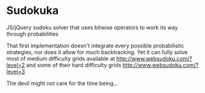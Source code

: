 # Sudokuka
JS/jQuery sudoku solver that uses bitwise operators to work its way through probabilities

That first implementation doesn't integrate every possible probabilistic strategies,
nor does it allow for much backtracking.
Yet it can fully solve most of medium difficulty grids available at http://www.websudoku.com/?level=2
and some of their hard difficulty grids http://www.websudoku.com/?level=3

The devil might not care for the time being...
